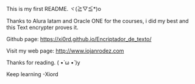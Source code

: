 This is my first README. ヾ(≧▽≦*)o

Thanks to Alura latam and Oracle ONE for the courses, i did my best and this Text encrypter proves it.

Github page: https://xi0rd.github.io/Encriptador_de_texto/

Visit my web page: http://www.iojanrodez.com

Thanks for reading. ( •̀ ω •́ )y

Keep learning
               -Xiord
